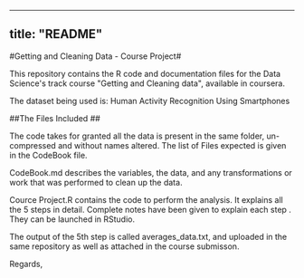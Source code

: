 
---
title: "README"
---



#Getting and Cleaning Data - Course Project#

This repository contains the R code and documentation files for the Data Science's track course "Getting and Cleaning data", available in coursera.

The dataset being used is: Human Activity Recognition Using Smartphones

##The Files Included ##

The code takes for granted all the data is present in the same folder, un-compressed and without names altered. The list of Files expected is given in the CodeBook file.

CodeBook.md describes the variables, the data, and any transformations or work that was performed to clean up the data.

Cource Project.R contains the code to perform the analysis. It explains all the 5 steps in detail. Complete notes have been given to explain each step . They can be launched in RStudio.

The output of the 5th step is called averages_data.txt, and uploaded in the same repository as well as attached in the course submisson.

Regards,

